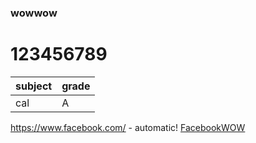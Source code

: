 ### wowwow
# 123456789

subject | grade
------------ | -------------
cal | A

https://www.facebook.com/ - automatic!
[FacebookWOW](https://www.facebook.com/)